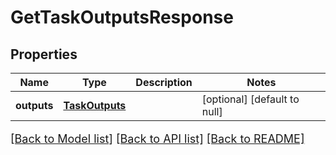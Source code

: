 # GetTaskOutputsResponse
## Properties

Name | Type | Description | Notes
------------ | ------------- | ------------- | -------------
**outputs** | [**TaskOutputs**](TaskOutputs.md) |  | [optional] [default to null]

[[Back to Model list]](../README.md#documentation-for-models) [[Back to API list]](../README.md#documentation-for-api-endpoints) [[Back to README]](../README.md)

<style>
     p, ul, ol, li { font-size: 18px !important;}
</style>

